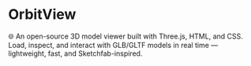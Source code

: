 # OrbitView
🌐 An open-source 3D model viewer built with Three.js, HTML, and CSS. Load, inspect, and interact with GLB/GLTF models in real time — lightweight, fast, and Sketchfab-inspired.

